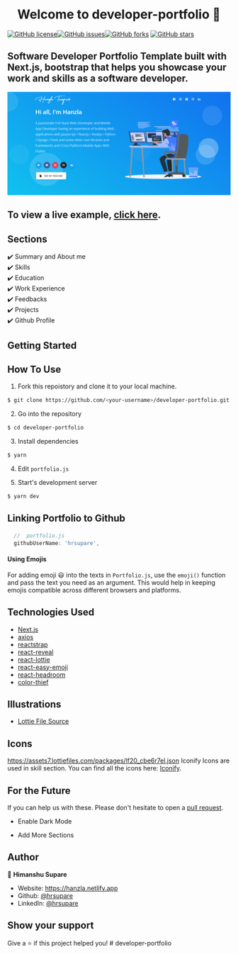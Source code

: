 <h1 align="center">Welcome to developer-portfolio 👋</h1>
<a href="https://github.com/hrsupare/developer-portfolio/blob/main/LICENSE"><img alt="GitHub license" src="https://img.shields.io/github/license/hrsupare/developer-portfolio"></a><a href="https://github.com/hrsupare/developer-portfolio/issues"><img alt="GitHub issues" src="https://img.shields.io/github/issues/hrsupare/developer-portfolio"></a><a href="https://github.com/hrsupare/developer-portfolio/network"><img alt="GitHub forks" src="https://img.shields.io/github/forks/hrsupare/developer-portfolio"></a> <a href="https://github.com/hrsupare/developer-portfolio/stargazers"><img alt="GitHub stars" src="https://img.shields.io/github/stars/hrsupare/developer-portfolio"></a>

## Software Developer Portfolio Template built with Next.js, bootstrap that helps you showcase your work and skills as a software developer.

<p align="center">
  <kbd>
    <img src="https://github.com/hrsupare/developer-portfolio/blob/master/picture.PNG"></img>
  </kbd>
</p>

## To view a live example, **[click here](https://developer-portfolio-hrsupare.vercel.app/)**.
 

## Sections

✔️ Summary and About me\
✔️ Skills\
✔️ Education\
✔️ Work Experience\
✔️ Feedbacks\
✔️ Projects\
✔️ Github Profile

## Getting Started

## How To Use

1. Fork this repoistory and clone it to your local machine.

```bash
$ git clone https://github.com/<your-username>/developer-portfolio.git
```

2. Go into the repository

```bash
$ cd developer-portfolio
```

3. Install dependencies

```bash
$ yarn
```

4. Edit `portfolio.js`

5. Start's development server

```bash
$ yarn dev
```

## Linking Portfolio to Github

```javascript
  //  portfolio.js
  githubUserName: 'hrsupare',
```

#### Using Emojis

For adding emoji 😃 into the texts in `Portfolio.js`, use the `emoji()` function and pass the text you need as an argument. This would help in keeping emojis compatible across different browsers and platforms.

## Technologies Used

- [Next.js](https://nextjs.org/)
- [axios](https://www.npmjs.com/package/axios)
- [reactstrap](https://reactstrap.github.io/)
- [react-reveal](https://www.react-reveal.com/)
- [react-lottie](https://www.npmjs.com/package/react-lottie)
- [react-easy-emoji](https://github.com/appfigures/react-easy-emoji)
- [react-headroom](https://github.com/KyleAMathews/react-headroom)
- [color-thief](https://github.com/lokesh/color-thief)

## Illustrations

- [Lottie File Source](https://lottiefiles.com)

## Icons
https://assets7.lottiefiles.com/packages/lf20_cbe6r7el.json
Iconify Icons are used in skill section. You can find all the icons here: [Iconify](https://icon-sets.iconify.design/).

## For the Future

If you can help us with these. Please don't hesitate to open a [pull request](https://github.com/hrsupare/developer-portfolio/pulls).

- Enable Dark Mode

- Add More Sections

## Author

👤 **Himanshu Supare**

- Website: https://hanzla.netlify.app
- Github: [@hrsupare](https://github.com/hrsupare)
- LinkedIn: [@hrsupare](https://linkedin.com/in/hrsupare)

## Show your support

Give a ⭐️ if this project helped you!
#   d e v e l o p e r - p o r t f o l i o 
 
 